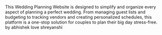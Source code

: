 This Wedding Planning Website is designed to simplify and organize every aspect of planning a perfect wedding. From managing guest lists and budgeting to tracking vendors and creating personalized schedules, this platform is a one-stop solution for couples to plan their big day stress-free.
by abhishek love shreyanshi